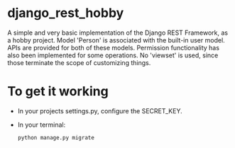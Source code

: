 # django_rest_hobby
A simple and very basic implementation of the Django REST Framework, as a hobby project. 
Model 'Person' is associated with the built-in user model. APIs are provided for both of 
these models. Permission functionality has also been implemented for some operations. No 
'viewset' is used, since those terminate the scope of customizing things.


# To get it working

  - In your projects settings.py, configure the SECRET_KEY.
  - In your terminal:
  
        python manage.py migrate

